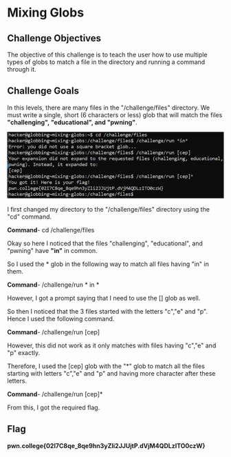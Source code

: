 # Mixing Globs

## Challenge Objectives

The objective of this challenge is to teach the user how to use multiple types of globs to match a file in the directory and running a command through it.

## Challenge Goals

In this levels, there are many files in the "/challenge/files" directory. We must write a single, short (6 characters or less) glob that will match the files **"challenging", "educational", and "pwning"**.

![Error in loading image](image-4.png)

I first changed my directory to the "/challenge/files" directory using the "cd" command.

**Command**- cd /challenge/files

Okay so here I noticed that the files "challenging", "educational", and "pwning" have **"in"** in common.

So I used the * glob in the following way to match all files having "in" in them.

**Command**- /challenge/run * in *

However, I got a prompt saying that I need to use the [] glob as well.

So then I noticed that the 3 files started with the letters "c","e" and "p". Hence I used the following command.

**Command**- /challenge/run [cep]

However, this did not work as it only matches with files having "c","e" and "p" exactly.

Therefore, I used the [cep] glob with the "*" glob to match all the files starting with letters "c","e" and "p" and having more character after these letters.

**Command**- /challenge/run [cep]*

From this, I got the required flag.

## Flag

**pwn.college{02I7C8qe_8qe9hn3yZli2JJUjtP.dVjM4QDLzITO0czW}**